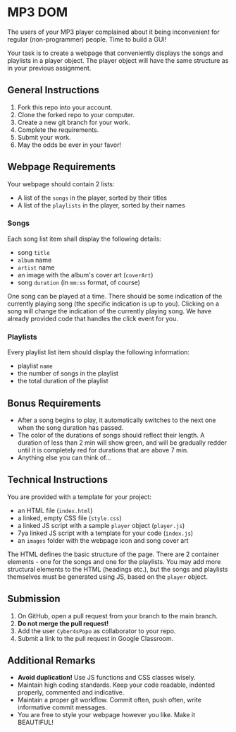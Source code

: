 # MP3 DOM

The users of your MP3 player complained about it being inconvenient for regular (non-programmer) people. Time to build a GUI!

Your task is to create a webpage that conveniently displays the songs and playlists in a player object. The player object will have the same structure as in your previous assignment.

## General Instructions

1. Fork this repo into your account.
2. Clone the forked repo to your computer.
3. Create a new git branch for your work.
4. Complete the requirements.
5. Submit your work.
6. May the odds be ever in your favor!

## Webpage Requirements

Your webpage should contain 2 lists:

-   A list of the `songs` in the player, sorted by their titles
-   A list of the `playlists` in the player, sorted by their names

### Songs

Each song list item shall display the following details:

-   song `title`
-   `album` name
-   `artist` name
-   an image with the album's cover art (`coverArt`)
-   song `duration` (in `mm:ss` format, of course)

One song can be played at a time. There should be some indication of the currently playing song (the specific indication is up to you). Clicking on a song will change the indication of the currently playing song. We have already provided code that handles the click event for you.

### Playlists

Every playlist list item should display the following information:

-   playlist `name`
-   the number of songs in the playlist
-   the total duration of the playlist

## Bonus Requirements

-   After a song begins to play, it automatically switches to the next one when the song duration has passed.
-   The color of the durations of songs should reflect their length. A duration of less than 2 min will show green, and will be gradually redder until it is completely red for durations that are above 7 min.
-   Anything else you can think of...

## Technical Instructions

You are provided with a template for your project:

-   an HTML file (`index.html`)
-   a linked, empty CSS file (`style.css`)
-   a linked JS script with a sample `player` object (`player.js`)
-   7ya linked JS script with a template for your code (`index.js`)
-   an `images` folder with the webpage icon and song cover art

The HTML defines the basic structure of the page. There are 2 container elements - one for the songs and one for the playlists. You may add more structural elements to the HTML (headings etc.), but the songs and playlists themselves must be generated using JS, based on the `player` object.

## Submission

1. On GitHub, open a pull request from your branch to the main branch.
2. **Do not merge the pull request!**
3. Add the user `Cyber4sPopo` as collaborator to your repo.
4. Submit a link to the pull request in Google Classroom.

## Additional Remarks

-   **Avoid duplication!** Use JS functions and CSS classes wisely.
-   Maintain high coding standards. Keep your code readable, indented properly, commented and indicative.
-   Maintain a proper git workflow. Commit often, push often, write informative commit messages.
-   You are free to style your webpage however you like. Make it BEAUTIFUL!
